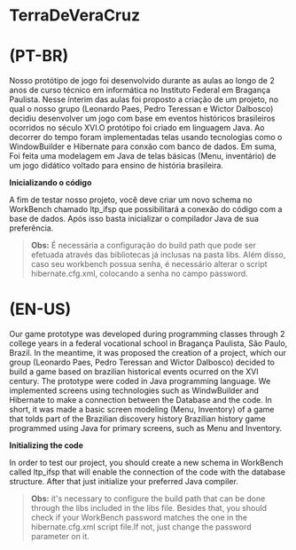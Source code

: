 # TerraDeVeraCruz
<h1>(PT-BR)</h1> 

 Nosso protótipo de jogo foi desenvolvido durante as aulas ao longo de 2 anos de curso técnico em informática no Instituto Federal em Bragança Paulista. Nesse ínterim das aulas foi proposto a criação de um projeto, no qual o nosso grupo (Leonardo Paes, Pedro Teressan e Wictor Dalbosco) decidiu desenvolver um jogo com base em eventos históricos brasileiros ocorridos no século XVI.O protótipo foi criado em linguagem Java. Ao decorrer do tempo foram implementadas telas usando tecnologias como o WindowBuilder e Hibernate para conxão com banco de dados. Em suma, Foi feita uma modelagem em Java de telas básicas (Menu, inventário) de um jogo didático voltado para ensino de história brasileira.
 
 <b>Inicializando o código</b>
 
  A fim de testar nosso projeto, você deve criar um novo schema no WorkBench chamado ltp_ifsp que possibilitará a conexão do
código com a base de dados. Após isso basta inicializar o compilador Java de sua preferência. 

> **Obs:** É necessária a configuração do build path que pode ser efetuada através das bibliotecas já inclusas na pasta libs. Além disso, caso seu workbench possua senha, é necessário alterar o script hibernate.cfg.xml, colocando a senha no campo password. 
 
 
 
<h1>(EN-US)</h1>
Our game prototype was developed during programming classes through 2 college years in a federal vocational school in Bragança Paulista, São Paulo, Brazil. In the meantime, it was proposed the creation of a project, which our group (Leonardo Paes, Pedro Teressan and Wictor Dalbosco) decided to build a game based on brazilian historical events ocurred on the XVI century. The prototype were coded in Java programming language. We implemented screens using technologies such as WindwBuilder and Hibernate to make a connection between the Database and the code. In short, it was made a basic screen modeling (Menu, Inventory) of a game that tolds part of the Brazilian discovery history
Brazilian history game programmed using Java for primary screens, such as Menu and Inventory.
   
 <b>Initializing the code</b>
 
   In order to test our project, you should create a new schema in WorkBench called ltp_ifsp that will enable the connection
of the code with the database structure. After that just initialize your preferred Java compiler.

> **Obs:** it's necessary to configure the build path that can be done through the libs included in the libs file. Besides that, you should check if your WorkBench password matches the one in the hibernate.cfg.xml script file.If not, just change the password parameter on it.
